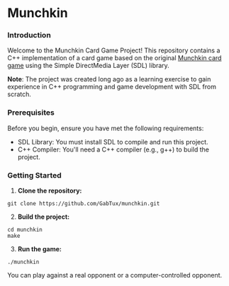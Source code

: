 # Munchkin

### Introduction

Welcome to the Munchkin Card Game Project! This repository contains a C++ implementation of a card game based on the original [Munchkin card game](https://en.wikipedia.org/wiki/Munchkin_(card_game)) using the Simple DirectMedia Layer (SDL) library. 

<b>Note</b>: The project was created long ago as a learning exercise to gain experience in C++ programming and game development with SDL from scratch.

### Prerequisites

Before you begin, ensure you have met the following requirements:

- SDL Library: You must install SDL to compile and run this project.
- C++ Compiler: You'll need a C++ compiler (e.g., g++) to build the project.

### Getting Started

1) <b>Clone the repository:</b>
```
git clone https://github.com/GabTux/munchkin.git
```
2) <b>Build the project:</b>
```
cd munchkin
make
```
3) <b>Run the game:</b>
```
./munchkin
```

 You can play against a real opponent or a computer-controlled opponent.
